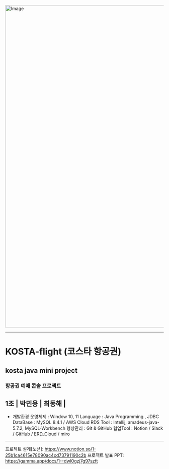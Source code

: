 <img width="1024" height="1024" alt="Image" src="https://github.com/user-attachments/assets/ec60eea0-9e2b-43fe-9c10-a601fd9f3d4c" />

---------------------------------------------------
# KOSTA-flight (코스타 항공권)
## kosta java mini project
### 항공권 예매 콘솔 프로젝트
1조 | 박민용 | 최동해 |
---------------------------------------------------
- 개발환경
운영체제 : Window 10, 11
Language : Java Programming , JDBC
DataBase : MySQL 8.4.1 / AWS Cloud RDS
Tool : Intellij, amadeus-java-5.7.2, MySQL-Workbench
형상관리 : Git & GitHub
협업Tool : Notion / Slack / GitHub / ERD_Cloud / miro
---------------------------------------------------
프로젝트 설계[노션]: https://www.notion.so/1-25b1ca4615e78090ac4cd73791190c2b
프로젝트 발표 PPT: https://gamma.app/docs/1--dwl0gzj7g97szft
